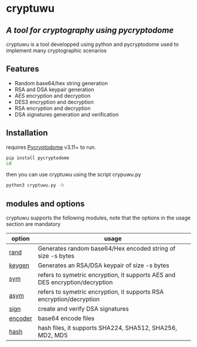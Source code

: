 # cryptuwu
## _A tool for cryptography using pycryptodome_

cryptuwu is a tool developped using python and pycryptodome used to implement many cryptographic scenarios
## Features

- Random base64/hex string generation 
- RSA and DSA keypair generation
- AES encryption and decryption
- DES3 encryption and decryption
- RSA encryption and decryption
- DSA signatures generation and verification 


## Installation

 requires [Pycryptodome](https://pypi.org/project/pycryptodome/) v3.11+ to run.

```sh
pip install pycryptodome
cd 
```
then you can use cryptuwu using the script crypuwu.py
```sh
python3 cryptuwu.py -h
```
## modules and options

cryptuwu supports the following modules, note that the options in the usage section are mandatory

| option | usage | 
| ------ | ------ | 
| [rand](https://github.com/karimhabush/cryptuwu/blob/main/modules/rand/README.md) | Generates random base64/Hex encoded string of size -s bytes |
| [keygen](https://github.com/karimhabush/cryptuwu/blob/main/modules/keygen/README.md) | Generates an RSA/DSA keypair of size -s bytes |
| [sym](https://github.com/karimhabush/cryptuwu/blob/main/modules/sym/README.md) | refers to symetric encryption, it supports AES and DES encryption/decryption|
| [asym](https://github.com/karimhabush/cryptuwu/blob/main/modules/asym/README.md) | refers to symetric encryption, it supports RSA encryption/decryption |
| [sign](https://github.com/karimhabush/cryptuwu/blob/main/modules/sign/README.md) | create and verify DSA signatures |
| [encoder](https://github.com/karimhabush/cryptuwu/blob/main/modules/encoder/README.md) | base64 encode files |
| [hash](https://github.com/karimhabush/cryptuwu/blob/main/modules/hash/README.md) | hash files, it supports SHA224, SHA512, SHA256, MD2, MD5 |

